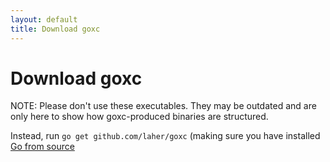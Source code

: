 ```yaml
---
layout: default
title: Download goxc
---
```


Download goxc
=============

NOTE: Please don't use these executables. They may be outdated and are only here to show how goxc-produced binaries are structured.

Instead, run `go get github.com/laher/goxc` (making sure you have installed [Go from source](http://golang.org/doc/install/source)


